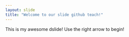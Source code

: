 ```yaml
---
layout: slide
title: "Welcome to our slide github teach!"
---
```


This is my awesome dslide!
Use the right arrow to begin!
